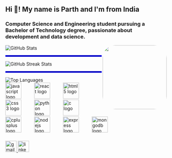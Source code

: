 <h2 align="left">Hi 👋! My name is Parth and I'm  from India</h2> 

<h3>Computer Science and Engineering student pursuing a Bachelor of Technology degree, passionate about  development and data science. </h3>


<img align="right" height="200" style=" border-radius: 20%;" src="https://i.giphy.com/media/v1.Y2lkPTc5MGI3NjExdTh3aXoxMWsxNXpocnBuMWUyOGdycTQ2ZzE2djB5Ymt0cjI2Zm53MyZlcD12MV9pbnRlcm5hbF9naWZfYnlfaWQmY3Q9Zw/8WJw9kAG3wonu/giphy.gif" />



<div>
  <img src="https://github-readme-stats.vercel.app/api?username=Parthvariya2908&theme=radical&hide_border=false&include_all_commits=false&count_private=false" alt="GitHub Stats">
  <hr style="border: 2px solid blue;">
  <img src="https://github-readme-streak-stats.herokuapp.com/?user=Parthvariya2908&theme=radical&hide_border=false" alt="GitHub Streak Stats">
  <hr style="border: 2px solid blue;">
  <img src="https://github-readme-stats.vercel.app/api/top-langs/?username=Parthvariya2908&theme=radical&hide_border=false&include_all_commits=false&count_private=false&layout=compact" alt="Top Languages">
</div>




<div align="left">
  <img src="https://cdn.jsdelivr.net/gh/devicons/devicon/icons/javascript/javascript-original.svg" height="50" alt="javascript logo" style="margin-right: 20px;" />
  <img width="12" />
  <img src="https://cdn.jsdelivr.net/gh/devicons/devicon/icons/react/react-original.svg" height="50" alt="react logo" style="margin-right: 20px;" />
  <img width="12" />
  <img src="https://cdn.jsdelivr.net/gh/devicons/devicon/icons/html5/html5-original.svg" height="50" alt="html5 logo" style="margin-right: 20px;" />
  <img width="12" />
  <img src="https://cdn.jsdelivr.net/gh/devicons/devicon/icons/css3/css3-original.svg" height="50" alt="css3 logo" style="margin-right: 20px;" />
  <img width="12" />
  <img src="https://cdn.jsdelivr.net/gh/devicons/devicon/icons/python/python-original.svg" height="50" alt="python logo" style="margin-right: 20px;" />
  <img width="12" />
  <img src="https://cdn.jsdelivr.net/gh/devicons/devicon/icons/c/c-original.svg" height="50" alt="c logo" style="margin-right: 20px;" />
  <img width="12" />
  <img src="https://cdn.jsdelivr.net/gh/devicons/devicon/icons/cplusplus/cplusplus-original.svg" height="50" alt="cplusplus logo" style="margin-right: 20px;" />
  <img width="12" />
  <img src="https://cdn.jsdelivr.net/gh/devicons/devicon/icons/nodejs/nodejs-original.svg" height="50" alt="nodejs logo" style="margin-right: 20px;" />
  <img width="12" />
  <img src="https://cdn.jsdelivr.net/gh/devicons/devicon/icons/express/express-original.svg" height="50" alt="express logo" style="margin-right: 20px;" />
  <img width="12" />
  <img src="https://cdn.jsdelivr.net/gh/devicons/devicon/icons/mongodb/mongodb-original.svg" height="50" alt="mongodb logo" style="margin-right: 20px;" />
</div>








###

<div align="left">
  <a href="variyaparth84@gmail.com" target="_blank">
    <img src="https://img.shields.io/static/v1?message=Gmail&logo=gmail&label=&color=D14836&logoColor=white&labelColor=&style=for-the-badge" height="35" alt="gmail logo"  />
  </a>
  <a href="https://www.linkedin.com/in/parth-variya-43ba0322a/" target="_blank">
    <img src="https://img.shields.io/static/v1?message=LinkedIn&logo=linkedin&label=&color=0077B5&logoColor=white&labelColor=&style=for-the-badge" height="35" alt="linkedin logo"  />
  </a>
</div>

###
